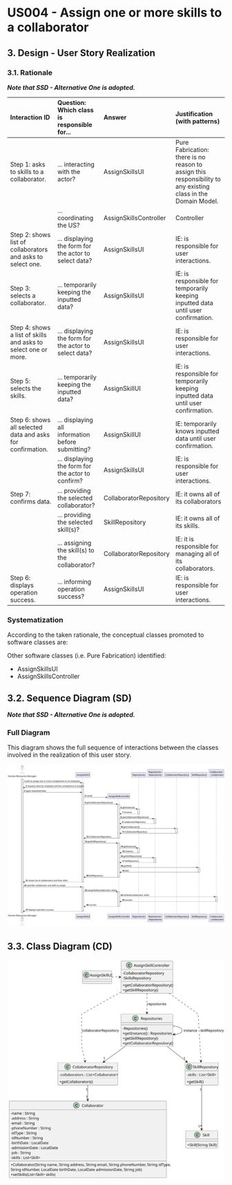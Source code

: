 # US004 - Assign one or more skills to a collaborator 

## 3. Design - User Story Realization 

### 3.1. Rationale

_**Note that SSD - Alternative One is adopted.**_

| Interaction ID | Question: Which class is responsible for... | Answer               | Justification (with patterns)                                                                                 |
|:-------------  |:--------------------- |:---------------------|:--------------------------------------------------------------------------------------------------------------|
| Step 1: asks to skills to a collaborator.                      | ... interacting with the actor?                       | AssignSkillsUI         | Pure Fabrication: there is no reason to assign this responsibility to any existing class in the Domain Model. |
|                                                                | ... coordinating the US?                              | AssignSkillsController | Controller                                                                                                    |
| Step 2: shows list of collaborators and asks to select one.    | ... displaying the form for the actor to select data? | AssignSkillsUI         | IE: is responsible for user interactions.                                                                     |
| Step 3: selects a collaborator.                                | ... temporarily keeping the inputted data?            | AssignSkillsUI         | IE: is responsible for temporarily keeping inputted data until user confirmation.                             |
| Step 4: shows a list of skills and asks to select one or more. | ... displaying the form for the actor to select data? | AssignSkillsUI         | IE: is responsible for user interactions.                                                                     |
| Step 5: selects the skills.                                    | ... temporarily keeping the inputted data?            | AssignSkillUI          | IE: is responsible for temporarily keeping inputted data until user confirmation.                             |
| Step 6: shows all selected data and asks for confirmation.     | ... displaying all information before submitting?     | AssignSkillUI          | IE: temporarily knows inputted data until user confirmation.                                                  |
|                                                                | ... displaying the form for the actor to confirm?     | AssignSkillsUI         | IE: is responsible for user interactions.                                                                     |
| Step 7: confirms data.                                         | ... providing the selected collaborator?              | CollaboratorRepository | IE: it owns all of its collaborators                                                                          |
|                                                                | ... providing the selected skill(s)?                  | SkillRepository        | IE: it owns all of its skills.                                                                                |
|                                                                | ... assigning the skill(s) to the collaborator?       | CollaboratorRepository | IE: it is responsible for managing all of its collaborators.                                                  |
| Step 6: displays operation success.                            | ... informing operation success?                      | AssignSkillsUI         | IE: is responsible for user interactions.                                                                     |

### Systematization ##

According to the taken rationale, the conceptual classes promoted to software classes are: 



Other software classes (i.e. Pure Fabrication) identified: 

* AssignSkillsUI 
* AssignSkillsController


## 3.2. Sequence Diagram (SD)

_**Note that SSD - Alternative One is adopted.**_

### Full Diagram

This diagram shows the full sequence of interactions between the classes involved in the realization of this user story.

![Sequence Diagram - Full](svg/us004-sequence-diagram-full.svg)


## 3.3. Class Diagram (CD)

![Class Diagram](svg/us004-class-diagram.svg)